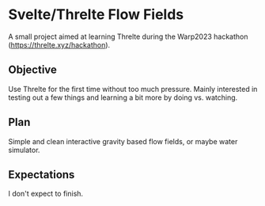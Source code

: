 # Svelte/Threlte Flow Fields

A small project aimed at learning Threlte during the Warp2023 hackathon (<https://threlte.xyz/hackathon>).

## Objective

Use Threlte for the first time without too much pressure. Mainly interested in testing out a few things and learning a bit more by doing vs. watching.

## Plan

Simple and clean interactive gravity based flow fields, or maybe water simulator.

## Expectations

I don't expect to finish.
